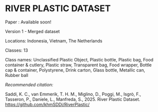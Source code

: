 # RIVER PLASTIC DATASET

Paper : Available soon!

Version 1 - Merged dataset

Locations: Indonesia, Vietnam, The Netherlands

Classes: 13

Class names: Unclassified Plastic Object, Plastic bottle, Plastic bag, Food container & cutlery, Plastic straw, Transparent bag, Food wrapper, Bottle cap & container, Polystyrene, Drink carton, Glass bottle, Metallic can, Rubber ball


*Recommended citation:*

Saddi, K. C., van Emmerik, T. H. M., Miglino, D., Poggi, M., Isgrò, F., Tasseron, P., Daniele, L., Manfreda, S., 2025. River Plastic Dataset. https://github.com/khmSDDi/RiverPlastic/
